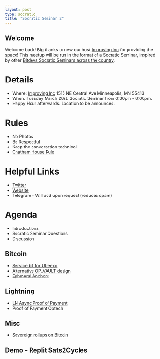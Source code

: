 ```yaml
---
layout: post
type: socratic
title: "Socratic Seminar 2"
---
```


## Welcome

Welcome back! Big thanks to new our host [Improving Inc](https://improving.com/) for providing the space!
This meetup will be run in the format of a Socratic Seminar, inspired by other [Bitdevs Socratic Seminars across the country](https://bitdevs.org/cities).

# Details
 - Where: [Improving Inc](https://www.google.com/maps/place/1515+NE+Central+Ave,+Minneapolis,+MN+55413/@45.0037797,-93.2469316,17z/data=!4m6!3m5!1s0x52b32d965c06ad57:0x277e62e6c3015129!8m2!3d45.0039428!4d-93.2456978!16s%2Fg%2F11bw3z3dw6) 1515 NE Central Ave Minneapolis, MN 55413
 - When: Tuesday March 28st. Socratic Seminar from 6:30pm - 8:00pm. 
 - Happy Hour afterwards. Location to be announced. 

# Rules
 - No Photos
 - Be Respectful
 - Keep the conversation technical
 - [Chatham House Rule](https://www.facilitator.school/blog/chatham-house-rule)

# Helpful Links
 - [Twitter](https://twitter.com/BitcoinersMPLS)
 - [Website](https://bitdevsmpls.github.io)
 - Telegram - Will add upon request (reduces spam)

# Agenda
 - Introductions
 - Socratic Seminar Questions
 - Discussion

## Bitcoin
 - [Service bit for Utreexo](https://eprint.iacr.org/2019/611.pdf)
 - [Alternative OP_VAULT design](https://lists.linuxfoundation.org/pipermail/bitcoin-dev/2023-March/021510.html)
 - [Ephmeral Anchors](https://github.com/instagibbs/bips/blob/ephemeral_anchor/bip-ephemeralanchors.mediawiki)

## Lightning
- [LN Async Proof of Payment](https://lists.linuxfoundation.org/pipermail/lightning-dev/2023-January/003831.html)
- [Proof of Payment Optech](https://bitcoinops.org/en/newsletters/2023/02/01/#ln-async-proof-of-payment)

## Misc
 - [Sovereign rollups on Bitcoin](https://rollkit.dev/blog/sovereign-rollups-on-bitcoin/)

## Demo - Replit Sats2Cycles